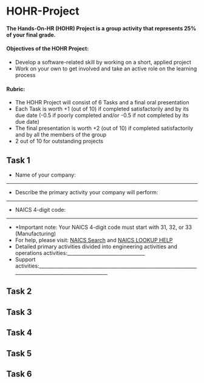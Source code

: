 # HOHR-Project
#### The Hands-On-HR (HOHR) Project is a group activity that represents 25% of your final grade.
#### Objectives of the HOHR Project:
* Develop a software-related skill by working on a short, applied project
* Work on your own to get involved and take an active role on the learning process 
#### Rubric:
* The HOHR Project will consist of 6 Tasks and a final oral presentation
* Each Task is worth +1 (out of 10) if completed satisfactorily and by its due date (-0.5 if poorly completed and/or -0.5 if not completed by its due date)
* The final presentation is worth +2 (out of 10) if completed satisfactorily and by all the members of the group
* 2 out of 10 for outstanding projects

## Task 1
* Name of your company:
***
* Describe the primary activity your company will perform:
***
* NAICS 4-digit code:
***
* *Important note: Your NAICS 4-digit code must start with 31, 32, or 33 (Manufacturing)
* For help, please visit: [NAICS Search](https://www.naics.com/search/) and [NAICS LOOKUP HELP](https://www.naics.com/naics-identification-help/)
* Detailed primary activities divided into engineering activities and operations activities:________________________________
* Support activities:_______________________________________________________________________________________________________

## Task 2
## Task 3
## Task 4
## Task 5
## Task 6
